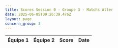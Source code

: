 ```yaml
---
title: Scores Session 0 - Groupe 3 - Matchs Aller
date: 2025-06-05T09:26:39.476Z
layout: page
concern_group: 3
---
```




| Équipe 1 | Équipe 2 | Score | Date |
|----------|----------|-------|------|

